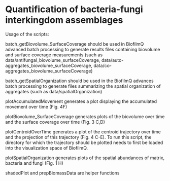# Quantification of bacteria-fungi interkingdom assemblages

Usage of the scripts:

batch_getBiovolume_SurfaceCoverage should be used in BiofilmQ advanced batch processing to generate results files containing biovolume and surface coverage measurements 
(such as data/antifungal_biovolume_surfaceCoverage, data/auto-aggregates_biovolume_surfaceCoverage, data/co-aggregates_biovolume_surfaceCoverage)

batch_getSpatialOrganization should be used in the BiofilmQ advances batch processing to generate files summarizing the spatial organization of aggregates
(such as data/spatialOrganization)

plotAccumulatedMovement generates a plot displaying the accumulated movement over time (Fig. 4F)

plotBiovolume_SurfaceCoverage generates plots of the biovolume over time and the surface coverage over time (Fig. 3 C,D)

plotCentroidOverTime generates a plot of the centroid trajectory over time and the projection of this trajectory (Fig. 4 C-E). To run this script, the directory for which the trajectory should be plotted needs to first be loaded into the visualization space of BiofilmQ.

plotSpatialOrganization generates plots of the spatial abundances of matrix, bacteria and fungi (Fig. 1 H)

shadedPlot and prepBiomassData are helper functions
